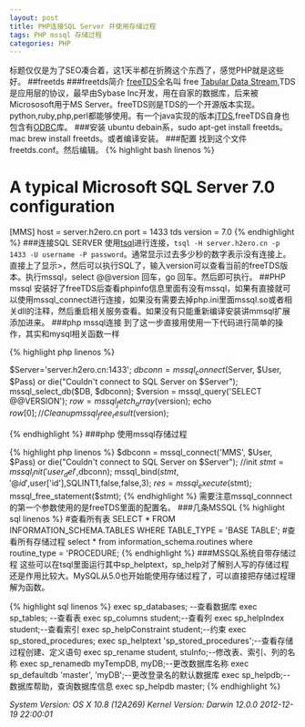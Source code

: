 ```yaml
---
layout: post
title: PHP连接SQL Server 并使用存储过程
tags: PHP mssql 存储过程 
categories: PHP
---
```

标题仅仅是为了SEO凑合着，这1天半都在折腾这个东西了，感觉PHP就是这些好。
##freetds
###freetds简介
[freeTDS][2]全名叫 free [Tabular Data Stream][1],TDS是应用层的协议，最早由Sybase Inc开发，用在自家的数据库，后来被Micrososoft用于MS Server。freeTDS则是TDS的一个开源版本实现。python,ruby,php,perl都能够使用。有一个java实现的版本[jTDS][3],freeTDS自身也包含有[ODBC][4]库。
###安装
ubuntu debain系，sudo apt-get install freetds。mac brew install freetds。或者编译安装。
###配置
找到这个文件freetds.conf。然后编辑。
{% highlight bash linenos %}
# A typical Microsoft SQL Server 7.0 configuration      
[MMS]
host = server.h2ero.cn
port = 1433
tds version = 7.0
{% endhighlight %}
###连接SQL SERVER
使用[tsql][5]进行连接，`tsql -H server.h2ero.cn -p 1433 -U username -P password`。通常显示过去多少秒的数字表示没有连接上。直接上了显示>，然后可以执行SQL了，输入version可以查看当前的freeTDS版本。执行mssql，select @@version 回车，go 回车。然后即可执行。
##PHP mssql
安装好了freeTDS后查看phpinfo信息里面有没有mssql，如果有直接就可以使用mssql_connect进行连接，如果没有需要去掉php.ini里面mssql.so或者相关dll的注释，然后重启相关服务查看。如果没有只能重新编译安装讲mmsql扩展添加进来。
###php mssql连接
到了这一步直接用使用一下代码进行简单的操作，其实和mysql相关函数一样

{% highlight php linenos %}

$Server='server.h2ero.cn:1433';
$dbconn = mssql_connect($Server, $User, $Pass) or die("Couldn't connect to SQL Server on $Server");
mssql_select_db($DB, $dbconn);
$version = mssql_query('SELECT @@VERSION');
$row = mssql_fetch_array($version);
echo $row[0];
// Clean up
mssql_free_result($version);

{% endhighlight %}
###php 使用mssql存储过程

{% highlight php linenos %}
$dbconn = mssql_connect('MMS', $User, $Pass) or die("Couldn't connect to SQL Server on $Server");
//init
$stmt=mssql_init('user_del',$dbconn);
mssql_bind($stmt,'@id',$user['id'],SQLINT1,false,false,3);
$res=mssql_execute($stmt);
mssql_free_statement($stmt);
{% endhighlight %}
需要注意mssql_connnect的第一个参数使用的是freeTDS里面的配置名。
###几条MSSQL
{% highlight sql linenos %}
#查看所有表
SELECT * FROM INFORMATION_SCHEMA.TABLES WHERE TABLE_TYPE = 'BASE TABLE';
#查看所有存储过程
select * from information_schema.routines where routine_type = 'PROCEDURE;
{% endhighlight %}
###MSSQL系统自带存储过程
这些可以在tsql里面运行其中sp_helptext，sp_help对了解别人写的存储过程还是作用比较大。MySQL从5.0也开始能使用存储过程了，可以直接把存储过程理解为函数。

{% highlight sql linenos %}
exec sp_databases; --查看数据库
exec sp_tables;        --查看表
exec sp_columns student;--查看列
exec sp_helpIndex student;--查看索引
exec sp_helpConstraint student;--约束
exec sp_stored_procedures;
exec sp_helptext 'sp_stored_procedures';--查看存储过程创建、定义语句
exec sp_rename student, stuInfo;--修改表、索引、列的名称
exec sp_renamedb myTempDB, myDB;--更改数据库名称
exec sp_defaultdb 'master', 'myDB';--更改登录名的默认数据库
exec sp_helpdb;--数据库帮助，查询数据库信息
exec sp_helpdb master;
{% endhighlight %}



[0]:http://blog.benjaminwalters.net/?p=10
[1]:[]
[2]:[http://freetds.schemamania.org/]
[3]:[http://jtds.sourceforge.net/] "jTDS project"
[4]:[http://en.wikipedia.org/wiki/ODBC] "ODBC"
[5]:[http://linux.die.net/man/1/tsql] "tsql"

<i class="os_date">
System Version: OS X 10.8 (12A269) Kernel Version: Darwin 12.0.0
2012-12-19 22:00:01
</i>
